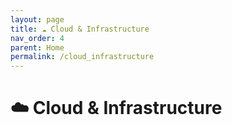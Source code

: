 ```yaml
---
layout: page
title: ☁️ Cloud & Infrastructure
nav_order: 4
parent: Home
permalink: /cloud_infrastructure
---
```


# ☁️ Cloud & Infrastructure

